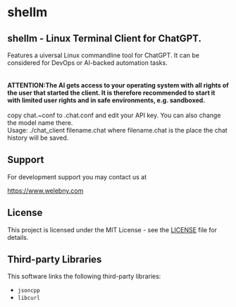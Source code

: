 # shellm
<H2> shellm - Linux Terminal Client for ChatGPT.</H2> 

<DIV>Features a uiversal Linux commandline tool for ChatGPT. It can be considered for DevOps or AI-backed automation tasks.</DIV>
</BR>
</BR>
<B> ATTENTION:The AI gets access to your operating system with all rights of the user that started the client. It is therefore recommended to start it with limited user rights and in safe environments, e.g. sandboxed.</B>
</BR>
</BR>
<DIV>copy chat.~conf to .chat.conf and edit your API key. You can also change the model name there.</DIV>
<DIV>Usage: ./chat_client filename.chat
where filename.chat is the place the chat history will be saved.</DIV>

## Support

For development support you may contact us at 

https://www.welebny.com

## License

This project is licensed under the MIT License - see the [LICENSE](LICENSE) file for details.

## Third-party Libraries

This software links the following third-party libraries:

- `jsoncpp` 
- `libcurl`
